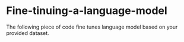 # Fine-tinuing-a-language-model
The following piece of code fine tunes language model based on your provided dataset.
